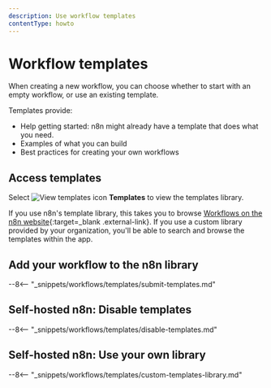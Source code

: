 ```yaml
---
description: Use workflow templates
contentType: howto
---
```


# Workflow templates

When creating a new workflow, you can choose whether to start with an empty workflow, or use an existing template.

Templates provide:

* Help getting started: n8n might already have a template that does what you need.
* Examples of what you can build
* Best practices for creating your own workflows

## Access templates

Select <span class="inline-image">![View templates icon](/_images/common-icons/templates.png)</span> **Templates** to view the templates library.

If you use n8n's template library, this takes you to browse [Workflows on the n8n website](https://n8n.io/workflows/){:target=_blank .external-link}. If you use a custom library provided by your organization, you'll be able to search and browse the templates within the app.


## Add your workflow to the n8n library

--8<-- "_snippets/workflows/templates/submit-templates.md"

## Self-hosted n8n: Disable templates

--8<-- "_snippets/workflows/templates/disable-templates.md"

## Self-hosted n8n: Use your own library

--8<-- "_snippets/workflows/templates/custom-templates-library.md"

